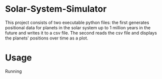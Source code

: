# Solar-System-Simulator
This project consists of two executable python files: the first generates positional data for planets in the solar system up to 1 million years in the future and writes it to a csv file.  The second reads the csv file and displays the planets' positions over time as a plot.

# Usage
Running 
